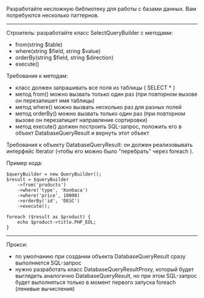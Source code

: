 Разработайте несложную библиотеку для работы с базами данных. Вам потребуются несколько паттернов.

---

Строитель: разработайте класс SelectQueryBuilder с методами:

- from(string $table)
- where(string $field, string $value)
- orderBy(string $field, string $direction)
- execute()

Требования к методам:

- класс должен запрашивать все поля из таблицы ( SELECT * )
- метод from() можно вызвать только один раз (при повторном вызове он перезапишет имя таблицы)
- метод where() можно вызвать несколько раз для разных полей
- метод orderBy() можно вызвать только один раз (при повторном вызове он перезапишет направление сортировки)
- метод execute() должен построить SQL-запрос, положить его в объект DatabaseQueryResult и вернуть этот объект

Требования к объекту DatabaseQueryResult: он должен реализовывать интерфейс Iterator (чтобы его можно было "перебрать" через foreach ).

Пример кода:

```
$queryBuilder = new QueryBuilder();
$result = $queryBuilder
    ->from('products')
    ->where('type', 'Колбаса')
    ->where('price', 10000)
    ->orderBy('id', 'DESC')
    ->execute();

foreach ($result as $product) {
    echo $product->title.PHP_EOL;
}
```

---

Прокси:

- по умолчанию при создании объекта DatabaseQueryResult сразу выполняется SQL-запрос
- нужно разработать класс DatabaseQueryResultProxy, который будет выглядеть аналогично DatabaseQueryResult, но при этом SQL-запрос будет выполняться только в момент первого запуска foreach (ленивые вычисления)
